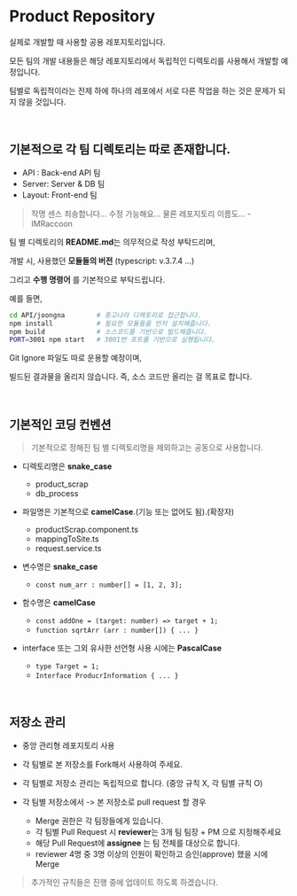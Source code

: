 # Product Repository

실제로 개발할 때 사용할 공용 레포지토리입니다.  

모든 팀의 개발 내용들은 해당 레포지토리에서 독립적인 디렉토리를 사용해서 개발할 예정입니다.  

팀별로 독립적이라는 전제 하에 하나의 레포에서 서로 다른 작업을 하는 것은 문제가 되지 않을 것입니다.  

<br>

## 기본적으로 각 팀 디렉토리는 따로 존재합니다.

- API : Back-end API 팀
- Server: Server & DB 팀
- Layout: Front-end 팀

> 작명 센스 죄송합니다... 수정 가능해요... 물론 레포지토리 이름도... - IMRaccoon

팀 별 디렉토리의 **README.md**는 의무적으로 작성 부탁드리며, 

개발 시, 사용했던 **모듈들의 버전** (typescript: v.3.7.4 ...)

그리고 **수행 명령어** 를 기본적으로 부탁드립니다.

예를 들면,
```zsh
cd API/joongna        # 중고나라 디렉토리로 접근합니다.
npm install           # 필요한 모듈들을 먼저 설치해줍니다.
npm build             # 소스코드를 기반으로 빌드해줍니다.
PORT=3001 npm start   # 3001번 포트를 기반으로 실행됩니다.
```

Git Ignore 파일도 따로 운용할 예정이며, 

빌드된 결과물을 올리지 않습니다. 즉, 소스 코드만 올리는 걸 목표로 합니다.

<br>

## 기본적인 코딩 컨벤션

> 기본적으로 정해진 팀 별 디렉토리명을 제외하고는 공동으로 사용합니다.

- 디렉토리명은 **snake_case**
    - product_scrap
    - db_process

- 파일명은 기본적으로 **camelCase**.(기능 또는 없어도 됨).(확장자)
    - productScrap.component.ts
    - mappingToSite.ts
    - request.service.ts

- 변수명은 **snake_case**
    - `const num_arr : number[] = [1, 2, 3];`

- 함수명은 **camelCase**
    - `const addOne = (target: number) => target + 1;`
    - `function sqrtArr (arr : number[]) { ... }`

- interface 또는 그외 유사한 선언형 사용 시에는 **PascalCase** 
    - `type Target = 1;` 
    - `Interface ProducrInformation { ... }`

<br>

## 저장소 관리
- 중앙 관리형 레포지토리 사용

- 각 팀별로 본 저장소를 Fork해서 사용하여 주세요.

- 각 팀별로 저장소 관리는 독립적으로 합니다. (중앙 규칙 X, 각 팀별 규칙 O)

- 각 팀별 저장소에서 -> 본 저장소로 pull request 할 경우
  - Merge 권한은 각 팀장들에게 있습니다.
  - 각 팀별 Pull Request 시 **reviewer**는 3개 팀 팀장 + PM 으로 지정해주세요
  - 해당 Pull Request에 **assignee** 는 팀 전체를 대상으로 합니다.
  - reviewer 4명 중 3명 이상의 인원이 확인하고 승인(approve) 했을 시에 Merge
  
> 추가적인 규칙들은 진행 중에 업데이트 하도록 하겠습니다.
